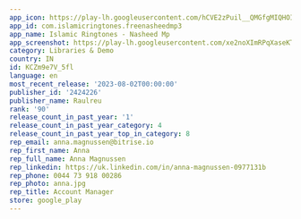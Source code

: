```yaml
---
app_icon: https://play-lh.googleusercontent.com/hCVE2zPuil__QMGfgMIQHOImHwzojLH_bfnHwctOPLxCi9d6poYq_xEiCQwqkdu5Frw
app_id: com.islamicringtones.freenasheedmp3
app_name: Islamic Ringtones - Nasheed Mp
app_screenshot: https://play-lh.googleusercontent.com/xe2noXImRPqXaseKTXnQ1qnZ65P8SSB2lON62FP17sw1nfd09GwV4nzRvQILPJfbmwY
category: Libraries & Demo
country: IN
id: KCZm9e7V_5fl
language: en
most_recent_release: '2023-08-02T00:00:00'
publisher_id: '2424226'
publisher_name: Raulreu
rank: '90'
release_count_in_past_year: '1'
release_count_in_past_year_category: 4
release_count_in_past_year_top_in_category: 8
rep_email: anna.magnussen@bitrise.io
rep_first_name: Anna
rep_full_name: Anna Magnussen
rep_linkedin: https://uk.linkedin.com/in/anna-magnussen-0977131b
rep_phone: 0044 73 918 00286
rep_photo: anna.jpg
rep_title: Account Manager
store: google_play
---
```

